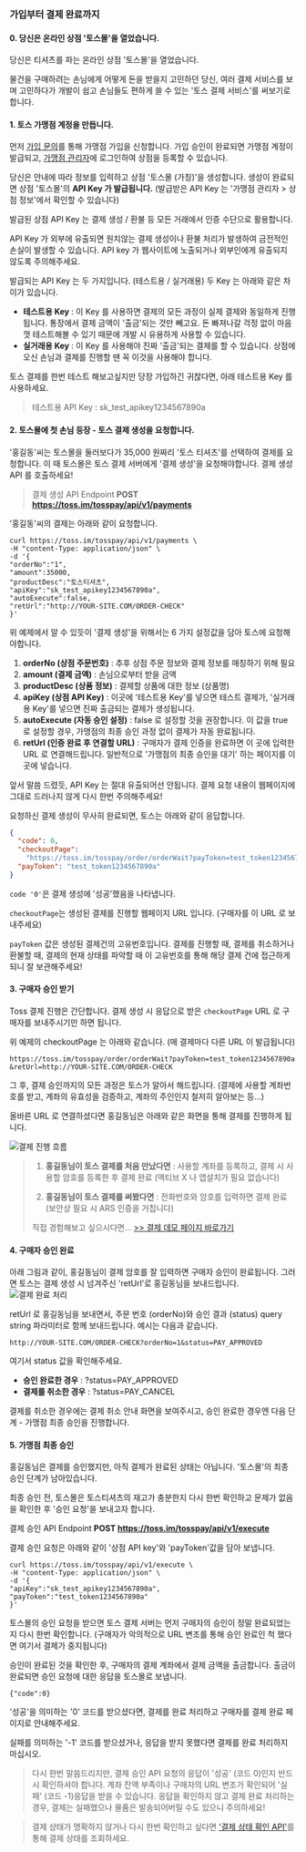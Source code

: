 ### 가입부터 결제 완료까지

#### 0. 당신은 온라인 상점 '토스몰'을 열었습니다.

당신은 티셔츠를 파는 온라인 상점 '토스몰'을 열었습니다.

물건을 구매하려는 손님에게 어떻게 돈을 받을지 고민하던 당신, 여러 결제 서비스를 보며 고민하다가 개발이 쉽고 손님들도 편하게 쓸 수 있는 '토스 결제 서비스'를 써보기로 합니다.

#### 1. 토스 가맹점 계정을 만듭니다.

먼저 [가입 문의](https://toss.im/pay)를 통해 가맹점 가입을 신청합니다. 가입 승인이 완료되면 가맹점 계정이 발급되고, [가맹점 관리자](https://toss.im/tosspay/)에 로그인하여 상점을 등록할 수 있습니다.

당신은 안내에 따라 정보를 입력하고 상점 '토스몰 (가칭)'을 생성합니다. 생성이 완료되면 상점 '토스몰'의 **API Key 가 발급됩니다.** (발급받은 API Key 는 '가맹점 관리자 > 상점 정보'에서 확인할 수 있습니다)

발급된 상점 API Key 는 결제 생성 / 환불 등 모든 거래에서 인증 수단으로 활용합니다.

API Key 가 외부에 유출되면 원치않는 결제 생성이나 환불 처리가 발생하여 금전적인 손실이 발생할 수 있습니다. API key 가 웹사이트에 노출되거나 외부인에게 유출되지 않도록 주의해주세요.

발급되는 API Key 는 두 가지입니다. (테스트용 / 실거래용) 두 Key 는 아래와 같은 차이가 있습니다.

* **테스트용 Key** : 이 Key 를 사용하면 결제의 모든 과정이 실제 결제와 동일하게 진행됩니다. 통장에서 결제 금액이 '출금'되는 것만 빼고요. 돈 빠져나갈 걱정 없이 마음껏 테스트해볼 수 있기 때문에 개발 시 유용하게 사용할 수 있습니다.
* **실거래용 Key** : 이 Key 를 사용해야 진짜 '출금'되는 결제를 할 수 있습니다. 상점에 오신 손님과 결제를 진행할 땐 꼭 이것을 사용해야 합니다.

토스 결제를 한번 테스트 해보고싶지만 당장 가입하긴 귀찮다면, 아래 테스트용 Key 를 사용하세요.

> 테스트용 API Key : sk_test_apikey1234567890a

#### 2. 토스몰에 첫 손님 등장 - 토스 결제 생성을 요청합니다.

'홍길동'씨는 토스몰을 둘러보다가 35,000 원짜리 '토스 티셔츠'를 선택하여 결제를 요청합니다. 이 때 토스몰은 토스 결제 서버에게 '결제 생성'을 요청해야합니다. 결제 생성 API 를 호출하세요!

> 결제 생성 API Endpoint
> **POST https://toss.im/tosspay/api/v1/payments**

'홍길동'씨의 결제는 아래와 같이 요청합니다.

```curl
curl https://toss.im/tosspay/api/v1/payments \
-H "content-Type: application/json" \
-d '{
"orderNo":"1",
"amount":35000,
"productDesc":"토스티셔츠",
"apiKey":"sk_test_apikey1234567890a",
"autoExecute":false,
"retUrl":"http://YOUR-SITE.COM/ORDER-CHECK"
}'
```

위 예제에서 알 수 있듯이 '결제 생성'을 위해서는 6 가지 설정값을 담아 토스에 요청해야합니다.

1. **orderNo (상점 주문번호)** : 추후 상점 주문 정보와 결제 정보를 매칭하기 위해 필요
2. **amount (결제 금액)** : 손님으로부터 받을 금액
3. **productDesc (상품 정보)** : 결제할 상품에 대한 정보 (상품명)
4. **apiKey (상점 API Key)** : 이곳에 '테스트용 Key'를 넣으면 테스트 결제가, '실거래용 Key'를 넣으면 진짜 출금되는 결제가 생성됩니다.
5. **autoExecute (자동 승인 설정)** : false 로 설정할 것을 권장합니다. 이 값을 true 로 설정할 경우, 가맹점의 최종 승인 과정 없이 결제가 자동 완료됩니다.
6. **retUrl (인증 완료 후 연결할 URL)** : 구매자가 결제 인증을 완료하면 이 곳에 입력한 URL 로 연결해드립니다. 일반적으로 '가맹점의 최종 승인을 대기' 하는 페이지를 이곳에 넣습니다.

앞서 말씀 드렸듯, API Key 는 절대 유출되어선 안됩니다. 결제 요청 내용이 웹페이지에 그대로 드러나지 않게 다시 한번 주의해주세요!

요청하신 결제 생성이 무사히 완료되면, 토스는 아래와 같이 응답합니다.

```json
{
  "code": 0,
  "checkoutPage":
    "https://toss.im/tosspay/order/orderWait?payToken=test_token1234567890a&retUrl=http://YOUR-SITE.COM/ORDER-CHECK",
  "payToken": "test_token1234567890a"
}
```

`code '0'`은 결제 생성에 '성공'했음을 나타냅니다.

`checkoutPage`는 생성된 결제를 진행할 웹페이지 URL 입니다. (구매자를 이 URL 로 보내주세요)

`payToken` 값은 생성된 결제건의 고유번호입니다. 결제를 진행할 때, 결제를 취소하거나 환불할 때, 결제의 현재 상태를 파악할 때 이 고유번호를 통해 해당 결제 건에 접근하게 되니 잘 보관해주세요!

#### 3. 구매자 승인 받기

Toss 결제 진행은 간단합니다. 결제 생성 시 응답으로 받은 `checkoutPage` URL 로 구매자를 보내주시기만 하면 됩니다.

위 예제의 checkoutPage 는 아래와 같습니다. (매 결제마다 다른 URL 이 발급됩니다)

```
https://toss.im/tosspay/order/orderWait?payToken=test_token1234567890a
&retUrl=http://YOUR-SITE.COM/ORDER-CHECK
```

그 후, 결제 승인까지의 모든 과정은 토스가 알아서 해드립니다. (결제에 사용할 계좌번호를 받고, 계좌의 유효성을 검증하고, 계좌의 주인인지 철저히 알아보는 등...)

올바른 URL 로 연결하셨다면 홍길동님은 아래와 같은 화면을 통해 결제를 진행하게 됩니다.

![결제 진행 흐름](http://tossdev.github.io/images/flow_pay.png)

> 1. **홍길동님이 토스 결제를 처음 만났다면** : 사용할 계좌를 등록하고, 결제 시 사용할 암호를 등록한 후 결제 완료 (액티브 X 나 앱설치가 필요 없습니다)
>
> 2. **홍길동님이 토스 결제를 써봤다면** : 전화번호와 암호를 입력하면 결제 완료 (보안상 필요 시 ARS 인증을 거칩니다)
>
> 직접 경험해보고 싶으시다면... [>> 결제 데모 페이지 바로가기](https://toss.im/payfront/demo)

#### 4. 구매자 승인 완료

아래 그림과 같이, 홍길동님이 결제 암호를 잘 입력하면 구매자 승인이 완료됩니다. 그러면 토스는 결제 생성 시 넘겨주신 'retUrl'로 홍길동님을 보내드립니다.![결제 완료 처리](http://tossdev.github.io/images/flow_pay_complete.png)

retUrl 로 홍길동님을 보내면서, 주문 번호 (orderNo)와 승인 결과 (status) query string 파라미터로 함께 보내드립니다. 예시는 다음과 같습니다.

```
http://YOUR-SITE.COM/ORDER-CHECK?orderNo=1&status=PAY_APPROVED
```

여기서 status 값을 확인해주세요.

* **승인 완료한 경우** : ?status=PAY_APPROVED
* **결제를 취소한 경우** : ?status=PAY_CANCEL

결제를 취소한 경우에는 결제 취소 안내 화면을 보여주시고, 승인 완료한 경우엔 다음 단계 - 가맹점 최종 승인을 진행합니다.

#### 5. 가맹점 최종 승인

홍길동님은 결제를 승인했지만, 아직 결제가 완료된 상태는 아닙니다. '토스몰'의 최종 승인 단계가 남아있습니다.

최종 승인 전, 토스몰은 토스티셔츠의 재고가 충분한지 다시 한번 확인하고 문제가 없음을 확인한 후 '승인 요청'을 보내고자 합니다.

결제 승인 API Endpoint
**POST https://toss.im/tosspay/api/v1/execute**

결제 승인 요청은 아래와 같이 '상점 API key'와 'payToken'값을 담아 보냅니다.

```curl
curl https://toss.im/tosspay/api/v1/execute \
-H "content-Type: application/json" \
-d '{
"apiKey":"sk_test_apikey1234567890a",
"payToken":"test_token1234567890a"
}'
```

토스몰의 승인 요청을 받으면 토스 결제 서버는 먼저 구매자의 승인이 정말 완료되었는지 다시 한번 확인합니다. (구매자가 악의적으로 URL 변조를 통해 승인 완료인 척 했다면 여기서 결제가 중지됩니다)

승인이 완료된 것을 확인한 후, 구매자의 결제 계좌에서 결제 금액을 출금합니다. 출금이 완료되면 승인 요청에 대한 응답을 토스몰로 보냅니다.

```
{"code":0}
```

'성공'을 의미하는 '0' 코드를 받으셨다면, 결제를 완료 처리하고 구매자를 결제 완료 페이지로 안내해주세요.

실패를 의미하는 '-1' 코드를 받으셨거나, 응답을 받지 못했다면 결제를 완료 처리하지 마십시오.

> 다시 한번 말씀드리지만, 결제 승인 API 요청의 응답이 '성공' (코드 0)인지 반드시 확인하셔야 합니다.
> 계좌 잔액 부족이나 구매자의 URL 변조가 확인되어 '실패' (코드 -1)응답을 받을 수 있습니다. 응답을 확인하지 않고 결제 완료 처리하는 경우, 결제는 실패했으나 물품은 발송되어버릴 수도 있으니 주의하세요!

> 결제 상태가 명확하지 않거나 다시 한번 확인하고 싶다면 ['결제 상태 확인 API'](http://tossdev.github.io/gettingstarted.html#checkstatus)를 통해 결제 상태를 조회하세요.
